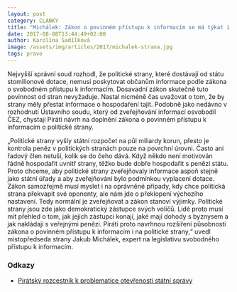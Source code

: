 ```yaml
---
layout: post
category: CLANKY
title: "Michálek: Zákon o povinném přístupu k informacím se má týkat i politických stran"
date: 2017-08-08T13:44:49+02:00
author: Karolína Sadílková
image: /assets/img/articles/2017/michalek-strana.jpg
tags: pravo
---
```


Nejvyšší správní soud rozhodl, že politické strany, které dostávají od státu stomilionové dotace, nemusí poskytovat občanům informace podle zákona o svobodném přístupu k informacím. Dosavadní zákon skutečně tuto povinnost od stran nevyžaduje. Nastal nicméně čas uvažovat o tom, že by strany měly přestat informace o hospodaření tajit. Podobně jako nedávno v rozhodnutí Ústavního soudu, který od zveřejňování informací osvobodil ČEZ, chystají Piráti návrh na doplnění zákona o povinném přístupu k informacím o politické strany.
 
„Politické strany vyšly státní rozpočet na půl miliardy korun, přesto je kontrola peněz v politických stranách pouze na povrchní úrovni. Často ani řadový člen netuší, kolik se do čeho dává. Když někdo není motivován řádně hospodařit uvnitř strany, těžko bude dobře hospodařit s penězi státu. Proto chceme, aby politické strany zveřejňovaly informace aspoň stejně jako státní úřady a aby zveřejňování bylo podmínkou vyplacení dotace. Zákon samozřejmě musí myslet i na oprávněné případy, kdy chce politická strana překvapit své oponenty, ale nám jde o překlopení výchozího nastavení. Tedy normální je zveřejňovat a zákon stanoví výjimky. Politické strany jsou zde jako demokratický zástupce svých voličů. Lidé proto musí mít přehled o tom, jak jejich zástupci konají, jaké mají dohody s byznysem a jak nakládají s veřejnými penězi. Piráti proto navrhnou rozšíření působnosti zákona o povinném přístupu k informacím i na politické strany,“ uvedl místopředseda strany Jakub Michálek, expert na legislativu svobodného přístupu k informacím.

### Odkazy

* [Pirátský rozcestník k problematice otevřenosti státní správy](https://www.pirati.cz/otevrenost/)

